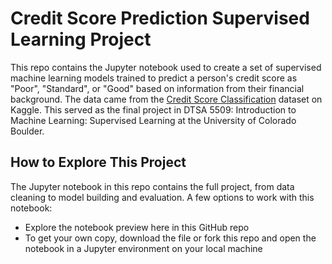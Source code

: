 # Credit Score Prediction Supervised Learning Project
This repo contains the Jupyter notebook used to create a set of supervised machine learning models trained to predict a person's credit score as "Poor", "Standard", or "Good" based on information from their financial background. The data came from the [Credit Score Classification](https://www.kaggle.com/datasets/parisrohan/credit-score-classification) dataset on Kaggle. This served as the final project in DTSA 5509: Introduction to Machine Learning: Supervised Learning at the University of Colorado Boulder.

## How to Explore This Project
The Jupyter notebook in this repo contains the full project, from data cleaning to model building and evaluation. A few options to work with this notebook:
 * Explore the notebook preview here in this GitHub repo
 * To get your own copy, download the file or fork this repo and open the notebook in a Jupyter environment on your local machine
